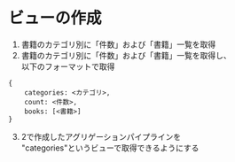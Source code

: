 # ビューの作成

1. 書籍のカテゴリ別に「件数」および「書籍」一覧を取得
2. 書籍のカテゴリ別に「件数」および「書籍」一覧を取得し、  
   以下のフォーマットで取得

```
{
    categories: <カテゴリ>,
    count: <件数>,
    books: [<書籍>]
}
```

3. 2で作成したアグリゲーションパイプラインを  
   "categories"というビューで取得できるようにする
